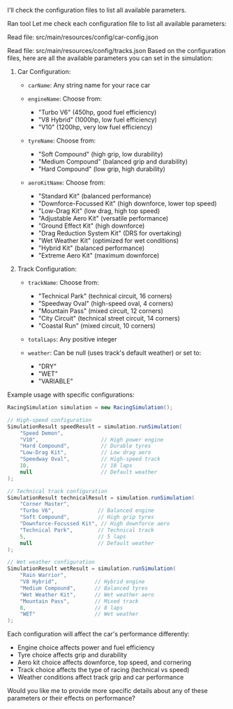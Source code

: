 I'll check the configuration files to list all available parameters.


Ran tool
Let me check each configuration file to list all available parameters:


Read file: src/main/resources/config/car-config.json

Read file: src/main/resources/config/tracks.json
Based on the configuration files, here are all the available parameters you can set in the simulation:

1. Car Configuration:
   - `carName`: Any string name for your race car
   
   - `engineName`: Choose from:
     * "Turbo V6" (450hp, good fuel efficiency)
     * "V8 Hybrid" (1000hp, low fuel efficiency)
     * "V10" (1200hp, very low fuel efficiency)
   
   - `tyreName`: Choose from:
     * "Soft Compound" (high grip, low durability)
     * "Medium Compound" (balanced grip and durability)
     * "Hard Compound" (low grip, high durability)
   
   - `aeroKitName`: Choose from:
     * "Standard Kit" (balanced performance)
     * "Downforce-Focussed Kit" (high downforce, lower top speed)
     * "Low-Drag Kit" (low drag, high top speed)
     * "Adjustable Aero Kit" (versatile performance)
     * "Ground Effect Kit" (high downforce)
     * "Drag Reduction System Kit" (DRS for overtaking)
     * "Wet Weather Kit" (optimized for wet conditions)
     * "Hybrid Kit" (balanced performance)
     * "Extreme Aero Kit" (maximum downforce)

2. Track Configuration:
   - `trackName`: Choose from:
     * "Technical Park" (technical circuit, 16 corners)
     * "Speedway Oval" (high-speed oval, 4 corners)
     * "Mountain Pass" (mixed circuit, 12 corners)
     * "City Circuit" (technical street circuit, 14 corners)
     * "Coastal Run" (mixed circuit, 10 corners)
   
   - `totalLaps`: Any positive integer
   
   - `weather`: Can be null (uses track's default weather) or set to:
     * "DRY"
     * "WET"
     * "VARIABLE"

Example usage with specific configurations:
```java
RacingSimulation simulation = new RacingSimulation();

// High-speed configuration
SimulationResult speedResult = simulation.runSimulation(
    "Speed Demon",
    "V10",                    // High power engine
    "Hard Compound",          // Durable tyres
    "Low-Drag Kit",           // Low drag aero
    "Speedway Oval",          // High-speed track
    10,                       // 10 laps
    null                      // Default weather
);

// Technical track configuration
SimulationResult technicalResult = simulation.runSimulation(
    "Corner Master",
    "Turbo V6",              // Balanced engine
    "Soft Compound",         // High grip tyres
    "Downforce-Focussed Kit", // High downforce aero
    "Technical Park",        // Technical track
    5,                       // 5 laps
    null                     // Default weather
);

// Wet weather configuration
SimulationResult wetResult = simulation.runSimulation(
    "Rain Warrior",
    "V8 Hybrid",            // Hybrid engine
    "Medium Compound",      // Balanced tyres
    "Wet Weather Kit",      // Wet weather aero
    "Mountain Pass",        // Mixed track
    8,                      // 8 laps
    "WET"                   // Wet weather
);
```

Each configuration will affect the car's performance differently:
- Engine choice affects power and fuel efficiency
- Tyre choice affects grip and durability
- Aero kit choice affects downforce, top speed, and cornering
- Track choice affects the type of racing (technical vs speed)
- Weather conditions affect track grip and car performance

Would you like me to provide more specific details about any of these parameters or their effects on performance?
